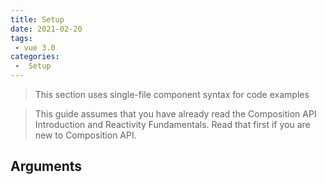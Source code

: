 ```yaml
---
title: Setup
date: 2021-02-20
tags:
 - vue 3.0
categories:
 -  Setup
---
```



> This section uses single-file component syntax for code examples


> This guide assumes that you have already read the Composition API Introduction and Reactivity Fundamentals. Read that first if you are new to Composition API.


## Arguments